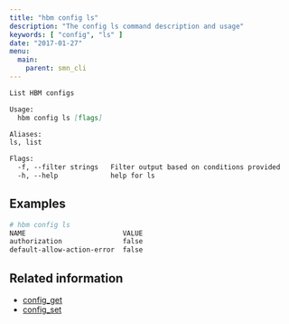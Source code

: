 ```yaml
---
title: "hbm config ls"
description: "The config ls command description and usage"
keywords: [ "config", "ls" ]
date: "2017-01-27"
menu:
  main:
    parent: smn_cli
---
```


```markdown
List HBM configs

Usage:
  hbm config ls [flags]

Aliases:
ls, list

Flags:
  -f, --filter strings   Filter output based on conditions provided
  -h, --help             help for ls
```

## Examples

```bash
# hbm config ls
NAME                        VALUE
authorization               false
default-allow-action-error  false
```

## Related information

* [config_get](config_get.md)
* [config_set](config_set.md)
